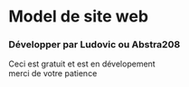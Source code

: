 # Model de site web
### Développer par Ludovic ou Abstra208
Ceci est gratuit et est en dévelopement <br>
merci de votre patience
